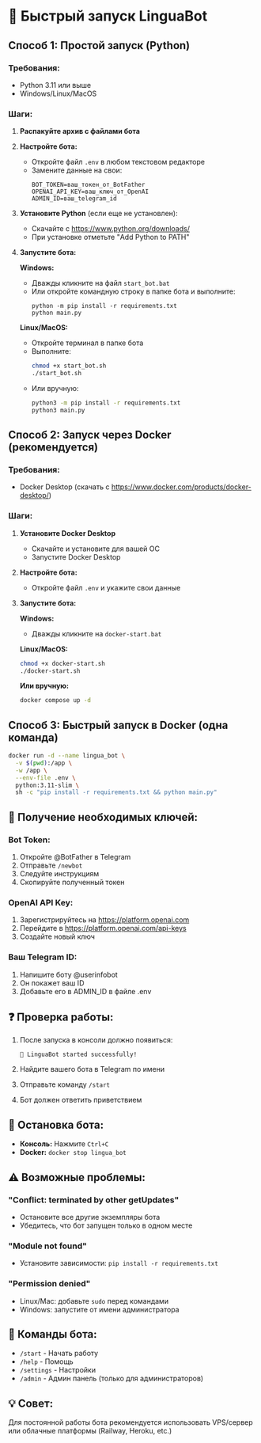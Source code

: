 # 🚀 Быстрый запуск LinguaBot

## Способ 1: Простой запуск (Python)

### Требования:
- Python 3.11 или выше
- Windows/Linux/MacOS

### Шаги:

1. **Распакуйте архив с файлами бота**

2. **Настройте бота:**
   - Откройте файл `.env` в любом текстовом редакторе
   - Замените данные на свои:
     ```
     BOT_TOKEN=ваш_токен_от_BotFather
     OPENAI_API_KEY=ваш_ключ_от_OpenAI
     ADMIN_ID=ваш_telegram_id
     ```

3. **Установите Python** (если еще не установлен):
   - Скачайте с https://www.python.org/downloads/
   - При установке отметьте "Add Python to PATH"

4. **Запустите бота:**

   **Windows:**
   - Дважды кликните на файл `start_bot.bat`
   - Или откройте командную строку в папке бота и выполните:
     ```
     python -m pip install -r requirements.txt
     python main.py
     ```

   **Linux/MacOS:**
   - Откройте терминал в папке бота
   - Выполните:
     ```bash
     chmod +x start_bot.sh
     ./start_bot.sh
     ```
   - Или вручную:
     ```bash
     python3 -m pip install -r requirements.txt
     python3 main.py
     ```

## Способ 2: Запуск через Docker (рекомендуется)

### Требования:
- Docker Desktop (скачать с https://www.docker.com/products/docker-desktop/)

### Шаги:

1. **Установите Docker Desktop**
   - Скачайте и установите для вашей ОС
   - Запустите Docker Desktop

2. **Настройте бота:**
   - Откройте файл `.env` и укажите свои данные

3. **Запустите бота:**

   **Windows:**
   - Дважды кликните на `docker-start.bat`

   **Linux/MacOS:**
   ```bash
   chmod +x docker-start.sh
   ./docker-start.sh
   ```

   **Или вручную:**
   ```bash
   docker compose up -d
   ```

## Способ 3: Быстрый запуск в Docker (одна команда)

```bash
docker run -d --name lingua_bot \
  -v $(pwd):/app \
  -w /app \
  --env-file .env \
  python:3.11-slim \
  sh -c "pip install -r requirements.txt && python main.py"
```

## 🔧 Получение необходимых ключей:

### Bot Token:
1. Откройте @BotFather в Telegram
2. Отправьте `/newbot`
3. Следуйте инструкциям
4. Скопируйте полученный токен

### OpenAI API Key:
1. Зарегистрируйтесь на https://platform.openai.com
2. Перейдите в https://platform.openai.com/api-keys
3. Создайте новый ключ

### Ваш Telegram ID:
1. Напишите боту @userinfobot
2. Он покажет ваш ID
3. Добавьте его в ADMIN_ID в файле .env

## ❓ Проверка работы:

1. После запуска в консоли должно появиться:
   ```
   🎉 LinguaBot started successfully!
   ```

2. Найдите вашего бота в Telegram по имени
3. Отправьте команду `/start`
4. Бот должен ответить приветствием

## 🛑 Остановка бота:

- **Консоль:** Нажмите `Ctrl+C`
- **Docker:** `docker stop lingua_bot`

## ⚠️ Возможные проблемы:

### "Conflict: terminated by other getUpdates"
- Остановите все другие экземпляры бота
- Убедитесь, что бот запущен только в одном месте

### "Module not found"
- Установите зависимости: `pip install -r requirements.txt`

### "Permission denied"
- Linux/Mac: добавьте `sudo` перед командами
- Windows: запустите от имени администратора

## 📱 Команды бота:

- `/start` - Начать работу
- `/help` - Помощь
- `/settings` - Настройки
- `/admin` - Админ панель (только для администраторов)

## 💡 Совет:
Для постоянной работы бота рекомендуется использовать VPS/сервер или облачные платформы (Railway, Heroku, etc.)